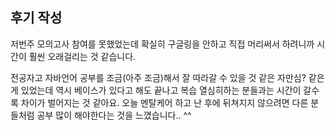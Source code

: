 ## 후기 작성
저번주 모의고사 참여를 못했었는데 확실히 구글링을 안하고 직접 머리써서 하려니까 시간이 훨씬 오래걸리는 것 같습니다. 

전공자고 자바언어 공부를 조금(아주 조금)해서 잘 따라갈 수 있을 것 같은 자만심? 같은게 있었는데 역시 베이스가 있다고 해도 끝나고 복습 열심히하는 분들과는 시간이 갈수록 차이가 벌어지는 것 같아요.
오늘 멘탈케어 하고 난 후에 뒤쳐지지 않으려면 다른 분들처럼 공부 많이 해야한다는 것을 느꼈습니다.. ^^